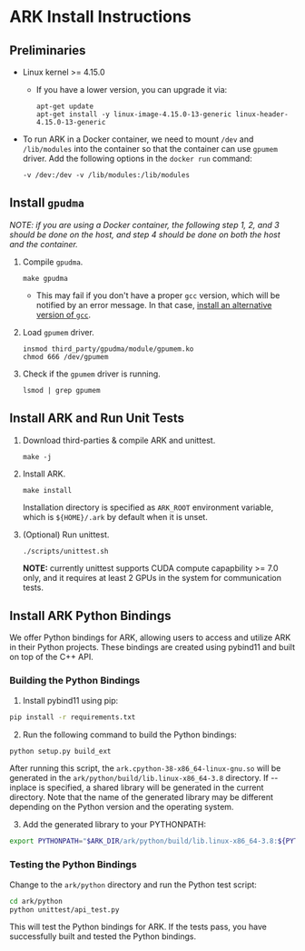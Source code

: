 # ARK Install Instructions

## Preliminaries

* Linux kernel >= 4.15.0

    - If you have a lower version, you can upgrade it via:
        ```
        apt-get update
        apt-get install -y linux-image-4.15.0-13-generic linux-header-4.15.0-13-generic
        ```

* To run ARK in a Docker container, we need to mount `/dev` and `/lib/modules` into the container so that the container can use `gpumem` driver. Add the following options in the `docker run` command:
    ```
    -v /dev:/dev -v /lib/modules:/lib/modules
    ```

## Install `gpudma`

*NOTE: if you are using a Docker container, the following step 1, 2, and 3 should be done on the host, and step 4 should be done on both the host and the container.*

1. Compile `gpudma`.

    ```
    make gpudma
    ```
    - This may fail if you don't have a proper `gcc` version, which will be notified by an error message. In that case, [install an alternative version of `gcc`](https://github.com/chhwang/devel-note/wiki/Building-GCC-from-source).

2. Load `gpumem` driver.

    ```
    insmod third_party/gpudma/module/gpumem.ko
    chmod 666 /dev/gpumem
    ```

3. Check if the `gpumem` driver is running.

    ```
    lsmod | grep gpumem
    ```

## Install ARK and Run Unit Tests

1. Download third-parties & compile ARK and unittest.

    ```
    make -j
    ```

2. Install ARK.

    ```
    make install
    ```

    Installation directory is specified as `ARK_ROOT` environment variable,
    which is `${HOME}/.ark` by default when it is unset.

3. (Optional) Run unittest.

    ```
    ./scripts/unittest.sh
    ```

    **NOTE:** currently unittest supports CUDA compute capapbility >= 7.0 only,
    and it requires at least 2 GPUs in the system for communication tests.


## Install ARK Python Bindings  
  
We offer Python bindings for ARK, allowing users to access and utilize ARK in their Python projects. These bindings are created using pybind11 and built on top of the C++ API.
  
### Building the Python Bindings  
1. Install pybind11 using pip:  

```bash
pip install -r requirements.txt
```

2. Run the following command to build the Python bindings:  

```bash
python setup.py build_ext
```

After running this script, the `ark.cpython-38-x86_64-linux-gnu.so` will be generated in the `ark/python/build/lib.linux-x86_64-3.8` directory. If --inplace is specified, a shared library will be generated in the current directory. Note that the name of the generated library may be different depending on the Python version and the operating system.
  
3. Add the generated library to your PYTHONPATH:  

```bash
export PYTHONPATH="$ARK_DIR/ark/python/build/lib.linux-x86_64-3.8:${PYTHONPATH}"
```
  
### Testing the Python Bindings  
  
Change to the `ark/python` directory and run the Python test script:  

```bash
cd ark/python
python unittest/api_test.py
```

This will test the Python bindings for ARK. If the tests pass, you have successfully built and tested the Python bindings.  

